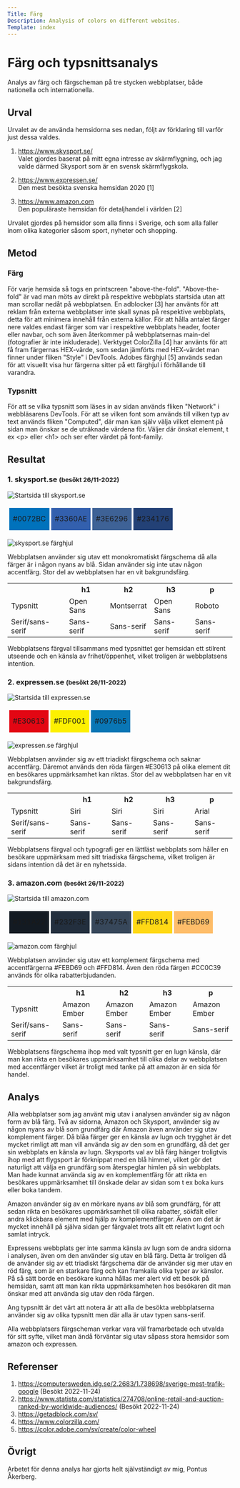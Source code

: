 ```yaml
---
Title: Färg
Description: Analysis of colors on different websites.
Template: index
---
```


Färg och typsnittsanalys
=======================

Analys av färg och färgscheman på tre stycken webbplatser, både nationella och internationella. 

Urval
-----------------------

Urvalet av de använda hemsidorna ses nedan, följt av förklaring till varför just dessa valdes.

1. https://www.skysport.se/<br>
Valet gjordes baserat på mitt egna intresse av skärmflygning, och jag valde därmed Skysport som är en svensk skärmflygskola.

2. https://www.expressen.se/<br>
Den mest besökta svenska hemsidan 2020 [1]

3. https://www.amazon.com<br>
Den populäraste hemsidan för detaljhandel i världen [2]

Urvalet gjordes på hemsidor som alla finns i Sverige, och som alla faller inom olika kategorier såsom sport, nyheter och shopping.

Metod
-----------------------
### Färg
För varje hemsida så togs en printscreen "above-the-fold". "Above-the-fold" är vad man möts av direkt på respektive webbplats startsida utan att man scrollar nedåt på webbplatsen. En adblocker [3] har använts för att reklam från externa webbplatser inte skall synas på respektive webbplats, detta för att minimera innehåll från externa källor. För att hålla antalet färger nere valdes endast färger som var i respektive webbplats header, footer eller navbar, och som även återkommer på webbplatsernas main-del (fotografier är inte inkluderade). Verktyget ColorZilla [4] har använts för att få fram färgernas HEX-värde, som sedan jämförts med HEX-värdet man finner under fliken "Style" i DevTools. Adobes färghjul [5] används sedan för att visuellt visa hur färgerna sitter på ett färghjul i förhållande till varandra.

### Typsnitt
För att se vilka typsnitt som läses in av sidan används fliken "Network" i webbläsarens DevTools. För att se vilken font som används till vilken typ av text används fliken "Computed", där man kan själv välja vilket element på sidan man önskar se de uträknade värdena för. Väljer där önskat element, t ex &#60;p&#62; eller &#60;h1&#62; och ser efter värdet på font-family.

Resultat
-----------------------
### 1. skysport.se <small>(besökt 26/11-2022)</small>

<div class="color-container">
    <img src="%base_url%/image/01_colors/skysport.png" alt="Startsida till skysport.se">
    <table style="border-spacing: 4px; border-collapse: separate">
    <tr>
    <td style="height: 50px; width: 50px; background-color: #0072BC">#0072BC
    <td style="height: 50px; width: 50px; background-color: #3360AE">#3360AE
    <td style="height: 50px; width: 50px; background-color: #3e6296">#3E6296
    <td style="height: 50px; width: 50px; background-color: #234176">#234176
    </tr>
    </table>
    <img src="%base_url%/image/01_colors/skysport-wheel.png" alt="skysport.se färghjul">
</div>

Webbplatsen använder sig utav ett monokromatiskt färgschema då alla färger är i någon nyans av blå. Sidan använder sig inte utav någon accentfärg. Stor del av webbplatsen har en vit bakgrundsfärg.

<table class="font-table">
<tr>
    <th></th>
    <th>h1</th>
    <th>h2</th>
    <th>h3</th>
    <th>p</th>
</tr>
<tr>
    <td>Typsnitt</td>
    <td>Open Sans</td>
    <td>Montserrat</td>
    <td>Open Sans</td>
    <td>Roboto</td>
</tr>
<tr>
    <td>Serif/sans-serif</td>
    <td>Sans-serif</td>
    <td>Sans-serif</td>
    <td>Sans-serif</td>
    <td>Sans-serif</td>
</tr>
</table>

Webbplatsens färgval tillsammans med typsnittet ger hemsidan ett stilrent utseende och en känsla av frihet/öppenhet, vilket troligen är webbplatsens intention.

### 2. expressen.se <small>(besökt 26/11-2022)</small>

<div class="color-container">
    <img src="%base_url%/image/01_colors/expressen.png" alt="Startsida till expressen.se">
    <table style="border-spacing: 4px; border-collapse: separate">
    <tr>
    <td style="height: 50px; width: 50px; background-color: #e30613">#E30613
    <td style="height: 50px; width: 50px; background-color: #fdf001" class="darker-font">#FDF001
    <td style="height: 50px; width: 50px; background-color: #0976b5">#0976b5
    </tr>
    </table>
    <img src="%base_url%/image/01_colors/expressen-wheel.png" alt="expressen.se färghjul">
</div>

Webbplatsen använder sig av ett triadiskt färgschema och saknar accentfärg. Däremot används den röda färgen #E30613 på olika element dit en besökares uppmärksamhet kan riktas. Stor del av webbplatsen har en vit bakgrundsfärg.

<table class="font-table">
<tr>
    <th></th>
    <th>h1</th>
    <th>h2</th>
    <th>h3</th>
    <th>p</th>
</tr>
<tr>
    <td>Typsnitt</td>
    <td>Siri</td>
    <td>Siri</td>
    <td>Siri</td>
    <td>Arial</td>
</tr>
<tr>
    <td>Serif/sans-serif</td>
    <td>Sans-serif</td>
    <td>Sans-serif</td>
    <td>Sans-serif</td>
    <td>Sans-serif</td>
</tr>
</table>

Webbplatsens färgval och typografi ger en lättläst webbplats som håller en besökare uppmärksam med sitt triadiska färgschema, vilket troligen är sidans intention då det är en nyhetssida.

### 3. amazon.com <small>(besökt 26/11-2022)</small>

<div class="color-container">
    <img src="%base_url%/image/01_colors/amazon.png" alt="Startsida till amazon.com">
    <table style="border-spacing: 4px; border-collapse: separate">
    <tr>
    <td style="height: 50px; width: 40px; background-color: #131A22">#131A22</td>
    <td style="height: 50px; width: 40px; background-color: #232F3E">#232F3E</td>
    <td style="height: 50px; width: 40px; background-color: #37475A">#37475A</td>
    <td style="height: 50px; width: 40px; background-color: #FFD814" class="darker-font">#FFD814</td>
    <td style="height: 50px; width: 40px; background-color: #febd69" class="darker-font">#FEBD69</td>
    </tr>
    </table>
    <img src="%base_url%/image/01_colors/amazon-wheel.png" alt="amazon.com färghjul">
</div>

Webbplatsen använder sig utav ett komplement färgschema med accentfärgerna #FEBD69 och #FFD814. Även den röda färgen #CC0C39 används för olika rabatterbjudanden.

<table class="font-table">
<tr>
    <th></th>
    <th>h1</th>
    <th>h2</th>
    <th>h3</th>
    <th>p</th>
</tr>
<tr>
    <td>Typsnitt</td>
    <td>Amazon Ember</td>
    <td>Amazon Ember</td>
    <td>Amazon Ember</td>
    <td>Amazon Ember</td>
</tr>
<tr>
    <td>Serif/sans-serif</td>
    <td>Sans-serif</td>
    <td>Sans-serif</td>
    <td>Sans-serif</td>
    <td>Sans-serif</td>
</tr>
</table>

Webbplatsens färgschema ihop med valt typsnitt ger en lugn känsla, där man kan rikta en besökares uppmärksamhet till olika delar av webbplatsen med accentfärger vilket är troligt med tanke på att amazon är en sida för handel.

Analys
-----------------------

Alla webbplatser som jag använt mig utav i analysen använder sig av någon form av blå färg. Två av sidorna, Amazon och Skysport, använder sig av någon nyans av blå som grundfärg där Amazon även använder sig utav komplement färger. Då blåa färger ger en känsla av lugn och trygghet är det mycket rimligt att man vill använda sig av den som en grundfärg, då det ger sin webbplats en känsla av lugn. Skysports val av blå färg hänger troligtvis ihop med att flygsport är förknippat med en blå himmel, vilket gör det naturligt att välja en grundfärg som återspeglar himlen på sin webbplats. Man hade kunnat använda sig av en komplementfärg för att rikta en besökares uppmärksamhet till önskade delar av sidan som t ex boka kurs eller boka tandem.

Amazon använder sig av en mörkare nyans av blå som grundfärg, för att sedan rikta en besökares uppmärksamhet till olika rabatter, sökfält eller andra klickbara element med hjälp av komplementfärger. Även om det är mycket innehåll på själva sidan ger färgvalet trots allt ett relativt lugnt och samlat intryck.

Expressens webbplats ger inte samma känsla av lugn som de andra sidorna i analysen, även om den använder sig utav en blå färg. Detta är troligen då de använder sig av ett triadiskt färgschema där de använder sig mer utav en röd färg, som är en starkare färg och kan framkalla olika typer av känslor. På så sätt borde en besökare kunna hållas mer alert vid ett besök på hemsidan, samt att man kan rikta uppmärksamheten hos besökaren dit man önskar med att använda sig utav den röda färgen.

Ang typsnitt är det värt att notera är att alla de besökta webbplatserna använder sig av olika typsnitt men där alla är utav typen sans-serif.

Alla webbplatsers färgscheman verkar vara väl framarbetade och utvalda för sitt syfte, vilket man ändå förväntar sig utav såpass stora hemsidor som amazon och expressen. 

Referenser
-----------------------

1. https://computersweden.idg.se/2.2683/1.738698/sverige-mest-trafik-google (Besökt 2022-11-24)
2. https://www.statista.com/statistics/274708/online-retail-and-auction-ranked-by-worldwide-audiences/ (Besökt 2022-11-24)
3. https://getadblock.com/sv/
4. https://www.colorzilla.com/
5. https://color.adobe.com/sv/create/color-wheel

Övrigt
-----------------------

Arbetet för denna analys har gjorts helt självständigt av mig, Pontus Åkerberg.
